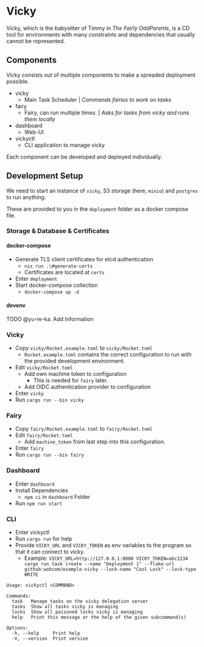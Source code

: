 # Vicky

Vicky, which is the babysitter of Timmy in *The Fairly OddParents*, is a CD tool for environments with many constraints and dependencies that usually cannot be represented.


## Components

Vicky consists out of multiple components to make a spreaded deployment possible.

+ vicky
    + Main Task Scheduler | *Commands fairies to work on tasks*
+ fairy
    + Fairy, can run multiple times. | *Asks for tasks from vicky and runs them locally*
+ dashboard
    + Web-UI
+ vickyctl
    + CLI application to manage vicky

Each component can be developed and deployed individually. 

## Development Setup

We need to start an instance of `vicky`, S3 storage (here, `minio`) and `postgres` to run anything.

These are provided to you in the `deployment` folder as a docker compose file.

### Storage & Database & Certificates

#### docker-compose

+ Generate TLS client certificates for etcd authentication
    + `nix run .\#generate-certs`
    + Certificates are located at `certs`
+ Enter `deployment`
+ Start docker-compose collection
    + `docker-compose up -d`

#### devenv

TODO @yu-re-ka: Add Information

### Vicky

+ Copy `vicky/Rocket.example.toml` to `vicky/Rocket.toml`
    + `Rocket.example.toml` contains the correct configuration to run with the provided development environment.
+ Edit `vicky/Rocket.toml`
    + Add own machine token to configuration
        + This is needed for `fairy` later.
    + Add OIDC authentication provider to configuration
+ Enter `vicky`
+ Run `cargo run --bin vicky`


### Fairy

+ Copy `fairy/Rocket.example.toml` to `fairy/Rocket.toml`
+ Edit `fairy/Rocket.toml`
    + Add `machine_token` from last step into this configuration.
+ Enter `fairy`
+ Run `cargo run --bin fairy`


### Dashboard

+ Enter `dashboard`
+ Install Dependencies
    + `npm ci` in `dashboard` Folder
+ Run `npm run start`


### CLI

+ Enter vickyctl
+ Run `cargo run` for help
+ Provide `VICKY_URL` and `VICKY_TOKEN` as env variables to the program so that it can connect to vicky.
    + Example: `VICKY_URL=http://127.0.0.1:8000 VICKY_TOKEN=abc1234 cargo run task create --name "Deployment 1" --flake-url github:wobcom/example-vicky --lock-name "Cool Lock" --lock-type WRITE`
  
```
Usage: vickyctl <COMMAND>

Commands:
  task   Manage tasks on the vicky delegation server
  tasks  Show all tasks vicky is managing
  locks  Show all poisoned locks vicky is managing
  help   Print this message or the help of the given subcommand(s)

Options:
  -h, --help     Print help
  -V, --version  Print version
```

